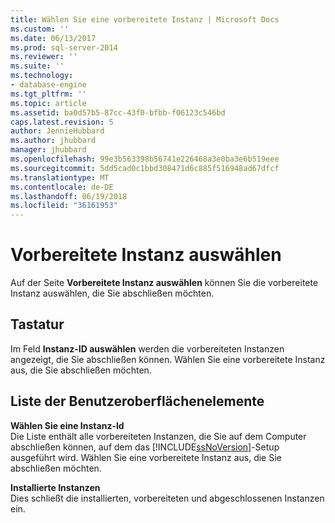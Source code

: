 ```yaml
---
title: Wählen Sie eine vorbereitete Instanz | Microsoft Docs
ms.custom: ''
ms.date: 06/13/2017
ms.prod: sql-server-2014
ms.reviewer: ''
ms.suite: ''
ms.technology:
- database-engine
ms.tgt_pltfrm: ''
ms.topic: article
ms.assetid: ba0d57b5-87cc-43f0-bfbb-f06123c546bd
caps.latest.revision: 5
author: JennieHubbard
ms.author: jhubbard
manager: jhubbard
ms.openlocfilehash: 99e3b563398b56741e226468a3e0ba3e6b519eee
ms.sourcegitcommit: 5dd5cad0c1bbd308471d6c885f516948ad67dfcf
ms.translationtype: MT
ms.contentlocale: de-DE
ms.lasthandoff: 06/19/2018
ms.locfileid: "36161953"
---
```

# <a name="select-a-prepared-instance"></a>Vorbereitete Instanz auswählen
  Auf der Seite **Vorbereitete Instanz auswählen** können Sie die vorbereitete Instanz auswählen, die Sie abschließen möchten.  
  
## <a name="options"></a>Tastatur  
 Im Feld **Instanz-ID auswählen** werden die vorbereiteten Instanzen angezeigt, die Sie abschließen können. Wählen Sie eine vorbereitete Instanz aus, die Sie abschließen möchten.  
  
## <a name="uielement-list"></a>Liste der Benutzeroberflächenelemente  
 **Wählen Sie eine Instanz-Id**  
 Die Liste enthält alle vorbereiteten Instanzen, die Sie auf dem Computer abschließen können, auf dem das [!INCLUDE[ssNoVersion](../../includes/ssnoversion-md.md)]-Setup ausgeführt wird. Wählen Sie eine vorbereitete Instanz aus, die Sie abschließen möchten.  
  
 **Installierte Instanzen**  
 Dies schließt die installierten, vorbereiteten und abgeschlossenen Instanzen ein.  
  
  